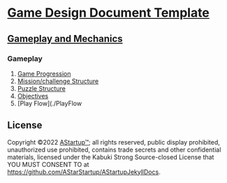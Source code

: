 # [Game Design Document Template](../../)

## [Gameplay and  Mechanics](../)

### Gameplay

1. [Game Progression](./GameProgression)
2. [Mission/challenge Structure](./MissionChallengeStructure)
3. [Puzzle Structure](./PuzzleStructure)
4. [Objectives](./Objective)
5. [Play Flow](./PlayFlow

## License

Copyright ©2022 [AStartup™](https://astartup.net); all rights reserved, public display prohibited, unauthorized use prohibited, contains trade secrets and other confidential materials, licensed under the Kabuki Strong Source-closed License that YOU MUST CONSENT TO at <https://github.com/AStarStartup/AStartupJekyllDocs>.
